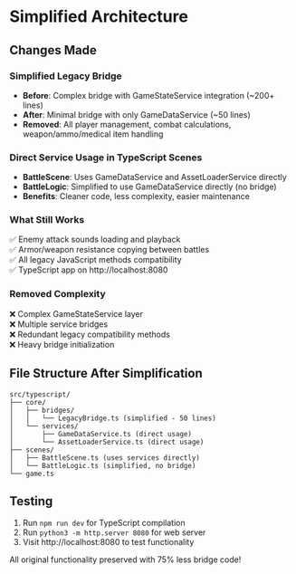 # Simplified Architecture

## Changes Made

### Simplified Legacy Bridge
- **Before**: Complex bridge with GameStateService integration (~200+ lines)
- **After**: Minimal bridge with only GameDataService (~50 lines)
- **Removed**: All player management, combat calculations, weapon/ammo/medical item handling

### Direct Service Usage in TypeScript Scenes
- **BattleScene**: Uses GameDataService and AssetLoaderService directly
- **BattleLogic**: Simplified to use GameDataService directly (no bridge)
- **Benefits**: Cleaner code, less complexity, easier maintenance

### What Still Works
✅ Enemy attack sounds loading and playback  
✅ Armor/weapon resistance copying between battles  
✅ All legacy JavaScript methods compatibility  
✅ TypeScript app on http://localhost:8080  

### Removed Complexity
❌ Complex GameStateService layer  
❌ Multiple service bridges  
❌ Redundant legacy compatibility methods  
❌ Heavy bridge initialization  

## File Structure After Simplification

```
src/typescript/
├── core/
│   ├── bridges/
│   │   └── LegacyBridge.ts (simplified - 50 lines)
│   └── services/
│       ├── GameDataService.ts (direct usage)
│       └── AssetLoaderService.ts (direct usage)
├── scenes/
│   ├── BattleScene.ts (uses services directly)
│   └── BattleLogic.ts (simplified, no bridge)
└── game.ts
```

## Testing
1. Run `npm run dev` for TypeScript compilation
2. Run `python3 -m http.server 8080` for web server
3. Visit http://localhost:8080 to test functionality

All original functionality preserved with 75% less bridge code!
